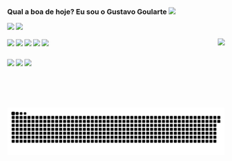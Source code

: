 ### Qual a boa de hoje? Eu sou o Gustavo Goularte <img height="50em" src="https://i.pinimg.com/originals/ac/8f/61/ac8f610d390a504026b5e7bd2b67818f.gif"/>

<div>
<img height="160em" src="https://github-readme-stats.vercel.app/api?username=zgoularte&show_icons=true&theme=dracula&include_all_commits=true"/>
<img height="160em" src="https://github-readme-stats.vercel.app/api/top-langs/?username=zgoularte&layout=compact&langs_count16&theme=dracula"/>
</div>
<div>
<div style="display: inline_block"><br>
  <img align="center" alt_"goularte-HTML" src="https://img.shields.io/badge/HTML-239120?style=for-the-badge&logo=html5&logoColor=white">
  <img align="center" alt_"goularte-CSS" src="https://img.shields.io/badge/CSS-239120?&style=for-the-badge&logo=css3&logoColor=white">
  <img align="center" alt_"goularte-JAVA" src="https://img.shields.io/badge/Java-ED8B00?style=for-the-badge&logo=java&logoColor=white">
  <img align="center" alt_"goularte-PHP" src="https://img.shields.io/badge/PHP-777BB4?style=for-the-badge&logo=php&logoColor=white">
  <img align="center" alt_"goularte-MYSQL" src="https://img.shields.io/badge/MySQL-00000F?style=for-the-badge&logo=mysql&logoColor=white">
  <img align="right" height="160" alt_"goularte-stitch" src="https://media.giphy.com/media/1g4R0ZGQpoDFC/giphy.gif">
</div>

##

<div>
  <a href="https://www.instagram.com/gugoularte/" target="_blank"><img src="https://img.shields.io/badge/Instagram-E4405F?style=for-the-badge&logo=instagram&logoColor=white"/></a>
  <a href="https://www.facebook.com/gustavo.goulartecorreia" target="_blank"><img src="https://img.shields.io/badge/Facebook-1877F2?style=for-the-badge&logo=facebook&logoColor=white"/></a>
  <a href="https://www.linkedin.com/in/gustavo-goularte-4062a2179/" target="_blank"><img src="https://img.shields.io/badge/LinkedIn-0077B5?style=for-the-badge&logo=linkedin&logoColor=white"/></a>

  ![Snake animation](https://github.com/zgoularte/zgoularte/blob/output/github-contribution-grid-snake.svg)
  
</div>
